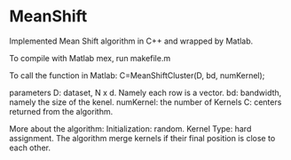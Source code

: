 # MeanShift
Implemented Mean Shift algorithm in C++ and wrapped by Matlab.

To compile with Matlab mex, run makefile.m

To call the function in Matlab:
C=MeanShiftCluster(D, bd, numKernel);

parameters
D: dataset, N x d. Namely each row is a vector.
bd: bandwidth, namely the size of the kenel.
numKernel: the number of Kernels
C: centers returned from the algorithm.

More about the algorithm:
Initialization: random.
Kernel Type: hard assignment.
The algorithm merge kernels if their final position is close to each other.

